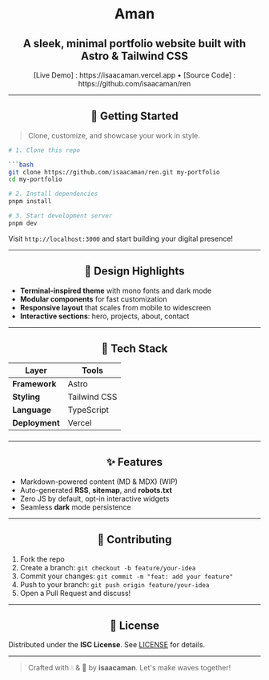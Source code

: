 <h1 align="center"> Aman </h1>

<h2 align="center"> A sleek, minimal portfolio website built with Astro & Tailwind CSS </h2>

<div align="center">
    [Live Demo] : https://isaacaman.vercel.app • [Source Code] : https://github.com/isaacaman/ren
</div>

---

<h2 align="center"> 🚀 Getting Started </h2>

> Clone, customize, and showcase your work in style.

```bash
# 1. Clone this repo

```bash
git clone https://github.com/isaacaman/ren.git my-portfolio
cd my-portfolio
```

```bash
# 2. Install dependencies
pnpm install
```

```bash
# 3. Start development server
pnpm dev
```

Visit `http://localhost:3000` and start building your digital presence!

---

<h2 align="center"> 🎨 Design Highlights </h2>

- **Terminal-inspired theme** with mono fonts and dark mode
- **Modular components** for fast customization
- **Responsive layout** that scales from mobile to widescreen
- **Interactive sections**: hero, projects, about, contact

---

<h2 align="center"> 🔧 Tech Stack
    

| Layer         | Tools               |
| ------------- | ------------------- |
| **Framework** | Astro               |
| **Styling**   | Tailwind CSS        |
| **Language**  | TypeScript          |
| **Deployment**| Vercel              |

---

<h2 align="center"> ✨ Features </h2>

- Markdown-powered content (MD & MDX) (WIP)
- Auto-generated **RSS**, **sitemap**, and **robots.txt**
- Zero JS by default, opt-in interactive widgets
- Seamless **dark** mode persistence

---

<h2 align="center"> 🤝 Contributing </h2>

1. Fork the repo
2. Create a branch: `git checkout -b feature/your-idea`
3. Commit your changes: `git commit -m "feat: add your feature"`
4. Push to your branch: `git push origin feature/your-idea`
5. Open a Pull Request and discuss!

---

<h2 align="center"> 📄 License </h2>

Distributed under the **ISC License**. See [LICENSE](LICENSE) for details.

---

> Crafted with 💧 & 🎨 by **isaacaman**. Let's make waves together!

